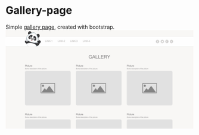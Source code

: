 # Gallery-page

Simple [gallery page](https://rawgit.com/anelliabe/Gallery-page/master/index.html), created with bootstrap. <br>
![Picture](Main.jpg)
